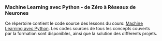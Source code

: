 ### Machine Learning avec Python - de Zéro à Réseaux de Neurones

Ce répertoire contient le code source des lessons du cours: [Machine Learning avec Python](https://www.udemy.com/course/formation-machine-learning-python-reseaux-de-neurones/?referralCode=9D6EEA9A7D2A8EA6F95C).
Les codes sources de tous les concepts couverts par la formation sont disponibles, ainsi que la solution des différents projets.